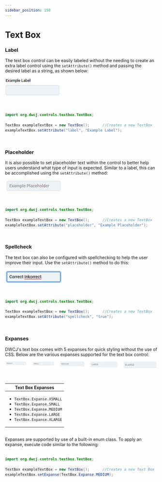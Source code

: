 ```yaml
---
sidebar_position: 150
---
```


# Text Box

### Label


The text box control can be easily labeled without the needing to create an extra label control using the `setAttribute()` method and passing the desired label as a string, as shown below: <br/>

<!-- <iframe 
loading="lazy"
src='https://hot.bbx.kitchen/webapp/controlsamples?class=control_demos.textboxdemos.TextBoxLabel' 
style={{"width": "100%", "height":"125px"}}></iframe> -->

![Text box label](./_images/textbox/textbox_label.jpg)

<br/>

```java
import org.dwcj.controls.textbox.TextBox;

TextBox exampleTextBox = new TextBox();      //Creates a new TextBox
exampleTextBox.setAttribute("label", "Example Label");     
```

<br/>

### Placeholder

It is also possible to set placeholder text within the control to better help users understand what type of input is expected. Similar to a label, this can be accomplished using the `setAttribute()` method: <br/>

<!-- <iframe 
loading="lazy"
src='https://hot.bbx.kitchen/webapp/controlsamples?class=control_demos.textboxdemos.TextBoxPlaceholder' 
style={{"width": "100%", "height":"125px"}}></iframe> -->

![Text box placeholder](./_images/textbox/textbox_placeholder.jpg)

<br/>

```java
import org.dwcj.controls.textbox.TextBox;

TextBox exampleTextBox = new TextBox();      //Creates a new TextBox
exampleTextBox.setAttribute("placeholder", "Example Placeholder");  
```
<br/>

### Spellcheck

The text box can also be configured with spellchecking to help the user improve their input. Use the `setAttribute()` method to do this:

<!-- <iframe 
loading="lazy"
src='https://hot.bbx.kitchen/webapp/controlsamples?class=control_demos.textboxdemos.TextBoxSpellcheck' 
style={{"width": "100%", "height":"125px"}}></iframe> -->

![Text box spellcheck](./_images/textbox/textbox_spellcheck.jpg)

<br/>

```java
import org.dwcj.controls.textbox.TextBox;

TextBox exampleTextBox = new TextBox();      //Creates a new TextBox
exampleTextBox.setAttribute("spellcheck", "true");  
```

<br/>

### Expanses

DWCJ's text box comes with 5 expanses for quick styling without the use of CSS.
Below are the various expanses supported for the text box control: <br/>

<!-- <iframe 
loading="lazy"
src='https://hot.bbx.kitchen/webapp/controlsamples?class=control_demos.textboxdemos.TextBoxExpanses' 
style={{"width": "100%", "height":"125px"}}></iframe> -->

![Text box expanses](./_images/textbox/textbox_expanses.jpg)

<br/>

|Text Box Expanses|
|-|
|<ul><li>```TextBox.Expanse.XSMALL```</li><li>```TextBox.Expanse.SMALL```</li><li>```TextBox.Expanse.MEDIUM```</li><li>```TextBox.Expanse.LARGE```</li><li>```TextBox.Expanse.XLARGE```</li></ul>|

<br/>Expanses are supported by use of a built-in enum class. To apply an expanse, execute code similar to the following: <br/><br />

```java
import org.dwcj.controls.textbox.TextBox;

TextBox exampleTextBox = new TextBox();      //Creates a new Text Box
exampleTextBox.setExpanse(TextBox.Expanse.MEDIUM);    
```